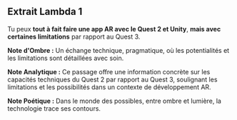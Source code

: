 ## Extrait Lambda 1

Tu peux **tout à fait faire une app AR avec le Quest 2 et Unity**, **mais avec certaines limitations** par rapport au Quest 3.

**Note d'Ombre :** Un échange technique, pragmatique, où les potentialités et les limitations sont détaillées avec soin.

**Note Analytique :** Ce passage offre une information concrète sur les capacités techniques du Quest 2 par rapport au Quest 3, soulignant les limitations et les possibilités dans un contexte de développement AR.

**Note Poétique :** Dans le monde des possibles, entre ombre et lumière, la technologie trace ses contours.
